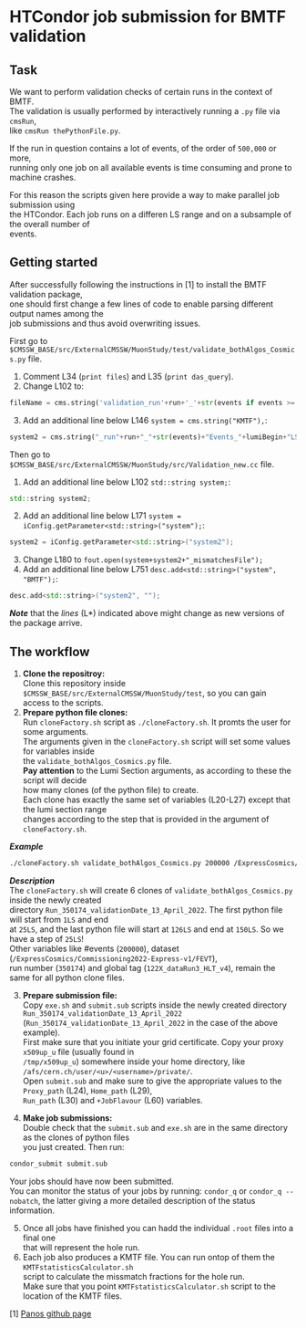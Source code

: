 # HTCondor job submission for BMTF validation
## Task
We want to perform validation checks of certain runs in the context of BMTF.  
The validation is usually performed by interactively running a `.py` file via `cmsRun`,  
like `cmsRun thePythonFile.py`.  

If the run in question contains a lot of events, of the order of `500,000` or more,  
running only one job on all available events is time consuming and prone to machine crashes.

For this reason the scripts given here provide a way to make parallel job submission using  
the HTCondor. Each job runs on a differen LS range and on a subsample of the overall number of  
events.

## Getting started
After successfully following the instructions in [1] to install the BMTF validation package,  
one should first change a few lines of code to enable parsing different output names among the  
job submissions and thus avoid overwriting issues.

First go to `$CMSSW_BASE/src/ExternalCMSSW/MuonStudy/test/validate_bothAlgos_Cosmics.py` file.   
1. Comment L34 (`print files`) and L35 (`print das_query`).  
2. Change L102 to:  
```py
fileName = cms.string('validation_run'+run+'_'+str(events if events >= 0 else 'all')+'Events_'+lumiBegin+'LS_'+lumiEnd+'LS.root')
```
3. Add an additional line below L146 `system = cms.string("KMTF"),`:
```py
system2 = cms.string("_run"+run+"_"+str(events)+"Events_"+lumiBegin+"LS_"+lumiEnd+"LS"),
```

Then go to `$CMSSW_BASE/src/ExternalCMSSW/MuonStudy/src/Validation_new.cc` file.  
1. Add an additional line below L102 `std::string system;`:  
```C++
std::string system2;
```
2. Add an additional line below L171 `system = iConfig.getParameter<std::string>("system");`:  
```C++
system2 = iConfig.getParameter<std::string>("system2");
```
3. Change L180 to `fout.open(system+system2+"_mismatchesFile");`  
4. Add an additional line below L751 `desc.add<std::string>("system", "BMTF");`:  
```C++
desc.add<std::string>("system2", "");
```

***Note*** that the *lines* (L*) indicated above might change as new versions of the package arrive.

## The workflow
 1. **Clone the repositroy:**  
 Clone this repository inside `$CMSSW_BASE/src/ExternalCMSSW/MuonStudy/test`, so you can gain  
 access to the scripts.  
 2. **Prepare python file clones:**  
 Run `cloneFactory.sh` script as `./cloneFactory.sh`. It promts the user for some arguments.  
 The arguments given in the `cloneFactory.sh` script will set some values for variables inside  
 the `validate_bothAlgos_Cosmics.py` file.  
 **Pay attention** to the Lumi Section arguments, as according to these the script will decide  
 how many clones (of the python file) to create.  
 Each clone has exactly the same set of variables (L20-L27) except that the lumi section range  
 changes according to the step that is provided in the argument of `cloneFactory.sh`.  
 
 ***Example***  
 ```bash
 ./cloneFactory.sh validate_bothAlgos_Cosmics.py 200000 /ExpressCosmics/Commissioning2022-Express-v1/FEVT 350174 122X_dataRun3_HLT_v4 1 25 151 Run_350174_validationDate_13_April_2022
 ```
***Description***  
The `cloneFactory.sh` will create 6 clones of `validate_bothAlgos_Cosmics.py` inside the newly created  
directory `Run_350174_validationDate_13_April_2022`. The first python file will start from `1LS` and end  
at `25LS`, and the last python file will start at `126LS` and end at `150LS`. So we have a step of `25LS`!  
Other variables like #events (`200000`), dataset (`/ExpressCosmics/Commissioning2022-Express-v1/FEVT`),  
run number (`350174`) and global tag (`122X_dataRun3_HLT_v4`), remain the same for all python clone files.

3. **Prepare submission file:**  
Copy `exe.sh` and `submit.sub` scripts inside the newly created directory `Run_350174_validationDate_13_April_2022`  
(`Run_350174_validationDate_13_April_2022` in the case of the above example).  
First make sure that you initiate your grid certificate. Copy your proxy `x509up_u` file (usually found in  
`/tmp/x509up_u`) somewhere inside your home directory, like `/afs/cern.ch/user/<u>/<username>/private/`.  
Open `submit.sub` and make sure to give the appropriate values to the `Proxy_path` (L24), `Home_path` (L29),  
`Run_path` (L30) and `+JobFlavour` (L60) variables.  

4. **Make job submissions:**  
Double check that the `submit.sub` and `exe.sh` are in the same directory as the clones of python files  
you just created. Then run:
```bash
condor_submit submit.sub
```
Your jobs should have now been submitted.  
You can monitor the status of your jobs by running:
`condor_q` or `condor_q --nobatch`, the latter giving a more detailed description of the status information.

5. Once all jobs have finished you can hadd the individual `.root` files into a final one  
that will represent the hole run.
7. Each job also produces a KMTF file. You can run ontop of them the `KMTFstatisticsCalculator.sh`  
script to calculate the missmatch fractions for the hole run.  
Make sure that you point `KMTFstatisticsCalculator.sh` script to the location of the KMTF files.

[1] [Panos github page](https://github.com/panoskatsoulis/ExternalCMSSW/tree/CMSSW_11_2_X)
